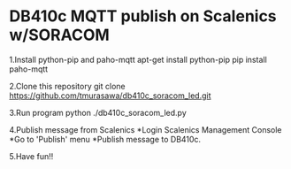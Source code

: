 # DB410c MQTT publish on Scalenics w/SORACOM

1.Install python-pip and paho-mqtt
    apt-get install python-pip
    pip install paho-mqtt

2.Clone this repository
    git clone https://github.com/tmurasawa/db410c_soracom_led.git

3.Run program
    python ./db410c_soracom_led.py

4.Publish message from Scalenics
*Login Scalenics Management Console
*Go to 'Publish' menu
*Publish message to DB410c.

5.Have fun!!

